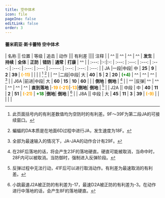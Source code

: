 ```yaml
---
title: 空中体术
icon: file
pageIno: false
editLink: false
order: 3
---
```

#### 蕾米莉亚·斯卡蕾特 空中体术

|  名称 ||  位置 |  等级 |  追击 |          动作       |||                 有利差       ||||     注释      |
|   ^^  ||   ^^  |  ^^   |  ^^   | **发生**  | **持续**  | **全体**  |  **正防** |  **错防** |   **通常**  |  **打康** |      ^^       |
| :---: |:-:|:-: | :---: | :---: | :---: | :---: | :---: | :---: | :---: | :-----: | :---: | :---: | :---: |
|  JA   |一段|中段|  中  | **25**   | **9**   | **2**   | **39**   | <span style="color:orange">**(-11)**</span>  |  |         |       |  [^1] [^2]    |
|  ^^   |二段|中段|  大  | **40**   | **5**   | **2**   | **20**   | <span style="color:green">**(+4)**</span>   | ^^ | ^^ |  ^^   |     [^3]      |
|  J6A  |前进|中段|  大  | **60**   | **15**  | **10**  | **60**   |         |     |   **倒地**  | **倒地**  |     [^4]      |
|  ^^   |反弹| ^^ |  ^^  |  ^^   |  ^^   |   ^^ | **直到落地** |<span style="color:orange">**-19**</span> <span style="color:orange">**(-21)**</span>|<span style="color:orange">**-13**</span>|**倒地**| **倒地** |     [^5]      |
|  J2A  || 中段  |  中   | **40**   | **11**  | **2**   | **51**   | <span style="color:orange">**(-21)**</span> | <span style="color:green">**+18**</span> |**倒地**| **倒地** |     [^6]      |
|  J8A  || 中段  |  大   | **45**   | **11**  | **3**   | **39**   | <span style="color:orange">**(-9)**</span>  |         |    |      |               |



[^1]: 此页面括号内的有利差数值均为空防时的有利差。9F～39F为第二段JA的可接续窗口。
[^2]: 蝙蝠的DA本质是在地面6D过程中进行JA，发生速度为18F。
[^3]: 全部为最速输入的情况下，JA-JAA的动作合计有29F。
[^4]: 在28F后落地的话，将会产生23F的落地硬直。硬直可能被取消，当命中时，28F内可以被取消。当防御时，强制进入反弹阶段。
[^5]: 反弹过程中无法行动，41F后可以进行取消动作。有利差为最速取消的有利差。
[^6]: 小跳最速J2A被正防的有利差为-17，最速D2A被正防的有利差为-3。在动作进行中落地的话，会产生8F的落地硬直。